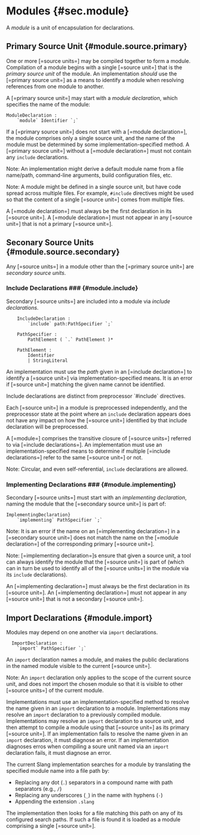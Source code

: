 Modules {#sec.module}
=======

A <dfn>module</dfn> is a unit of encapsulation for declarations.

Primary Source Unit {#module.source.primary}
-------------------

One or more [=source units=] may be compiled together to form a module.
Compilation of a module begins with a single [=source unit=] that is the <dfn>primary source unit</dfn> of the module.
An implementation *should* use the [=primary source unit=] as a means to identify a module when resolving references from one module to another.

A [=primary source unit=] may start with a <dfn>module declaration</dfn>, which specifies the name of the module:

```.syntax
ModuleDeclaration :
    `module` Identifier `;`
```

If a [=primary source unit=] does not start with a [=module declaration=], the module comprises only a single source unit, and the name of the module must be determined by some implementation-specified method.
A [=primary source unit=] without a [=module declaration=] must not contain any `include` declarations.

Note: An implementation might derive a default module name from a file name/path, command-line arguments, build configuration files, etc.

Note: A module might be defined in a single source unit, but have code spread across multiple files.
For example, `#include` directives might be used so that the content of a single [=source unit=] comes from multiple files.

A [=module declaration=] must always be the first declaration in its [=source unit=].
A [=module declaration=] must not appear in any [=source unit=] that is not a primary [=source unit=].

Seconary Source Units {#module.source.secondary}
---------------------

Any [=source units=] in a module other than the [=primary source unit=] are <dfn>secondary source units</dfn>.

### Include Declarations ### {#module.include}

Secondary [=source units=] are included into a module via <dfn>include declarations</dfn>.

```.syntax
    IncludeDeclaration :
        `include` path:PathSpecifier `;`

    PathSpecifier :
        PathElement ( `.` PathElement )*

    PathElement :
        Identifier
        | StringLiteral
```

An implementation must use the _path_ given in an [=include declaration=] to identify a [=source unit=] via implementation-specified means.
It is an error if [=source unit=] matching the given name cannot be identified.

<div class=note>
Include declarations are distinct from preprocessor `#include` directives.

Each [=source unit=] in a module is preprocessed independently, and the preprocessor state at the point where an `include` declaration appears does not have any impact on how the [=source unit=] identified by that include declaration will be preprocessed.
</div>

A [=module=] comprises the transitive closure of [=source units=] referred to via [=include declarations=].
An implementation must use an implementation-specified means to determine if multiple [=include declarations=] refer to the same [=source unit=] or not.

Note: Circular, and even self-referential, `include` declarations are allowed.

### Implementing Declarations ### {#module.implementing}

Secondary [=source units=] must start with an <dfn>implementing declaration</dfn>, naming the module that the [=secondary source unit=] is part of:

```.syntax
ImplementingDeclaration}
    `implementing` PathSpecifier `;`
```

Note: It is an error if the name on an [=implementing declaration=] in a [=secondary source unit=] does not match the name on the [=module declaration=] of the corresponding primary [=source unit=].

Note: [=implementing declaration=]s ensure that given a source unit, a tool can always identify the module that the [=source unit=] is part of (which can in turn be used to identify all of the [=source units=] in the module via its `include` declarations).

An [=implementing declaration=] must always be the first declaration in its [=source unit=].
An [=implementing declaration=] must not appear in any [=source unit=] that is not a secondary [=source unit=].


Import Declarations {#module.import}
-------------------

Modules may depend on one another via `import` declarations.

```.syntax
  ImportDeclaration :
    `import` PathSpecifier `;`
```

An `import` declaration names a module, and makes the public declarations in the named module visible to the current [=source unit=].

Note: An `import` declaration only applies to the scope of the current source unit, and does not import the chosen module so that it is visible to other [=source units=] of the current module.

Implementations must use an implementation-specified method to resolve the name given in an `import` declaration to a module.
Implementations may resolve an `import` declaration to a previously compiled module.
Implementations may resolve an `import` declaration to a source unit, and then attempt to compile a module using that [=source unit=] as its primary [=source unit=].
If an implementation fails to resolve the name given in an `import` declaration, it must diagnose an error.
If an implementation diagnoses erros when compiling a soure unit named via an `import` declaration fails, it must diagnose an error.

<div class=note>
The current Slang implementation searches for a module by translating the specified module name into a file path by:

* Replacing any dot (`.`) separators in a compound name with path separators (e.g., `/`)
* Replacing any underscores (`_`) in the name with hyphens (`-`)
* Appending the extension `.slang`

The implementation then looks for a file matching this path on any of its configured search paths.
If such a file is found it is loaded as a module comprising a single [=source unit=].
</div>





























